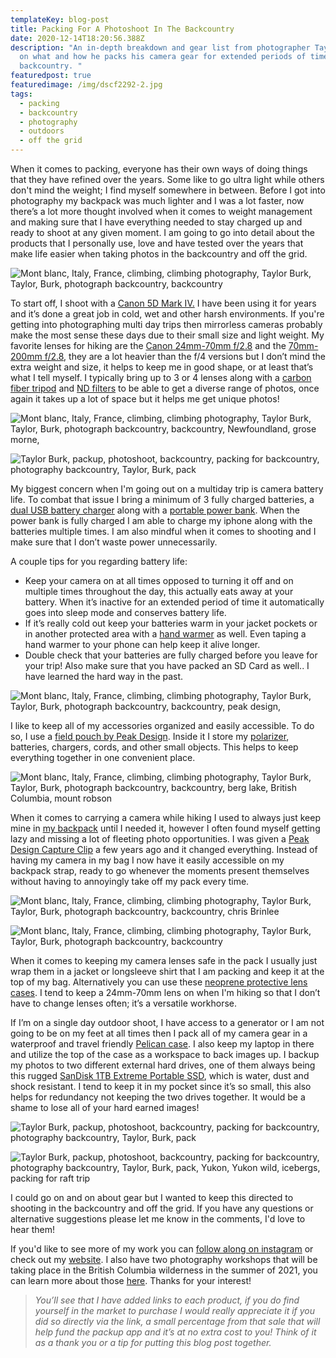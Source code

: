 ```yaml
---
templateKey: blog-post
title: Packing For A Photoshoot In The Backcountry
date: 2020-12-14T18:20:56.388Z
description: "An in-depth breakdown and gear list from photographer Taylor Burk
  on what and how he packs his camera gear for extended periods of time in the
  backcountry. "
featuredpost: true
featuredimage: /img/dscf2292-2.jpg
tags:
  - packing
  - backcountry
  - photography
  - outdoors
  - off the grid
---
```

When it comes to packing, everyone has their own ways of doing things that they have refined over the years. Some like to go ultra light while others don't mind the weight; I find myself somewhere in between. Before I got into photography my backpack was much lighter and I was a lot faster, now there’s a lot more thought involved when it comes to weight management and making sure that I have everything needed to stay charged up and ready to shoot at any given moment. I am going to go into detail about the products that I personally use, love and have tested over the years that make life easier when taking photos in the backcountry and off the grid. 

![Mont blanc, Italy, France, climbing, climbing photography, Taylor Burk, Taylor, Burk, photograph backcountry, backcountry ](/img/l1009450-4.jpg "Photo By Chris Clark")

To start off, I shoot with a [Canon 5D Mark IV.](https://amzn.to/2Kjuhe1) I have been using it for years and it’s done a great job in cold, wet and other harsh environments. If you're getting into photographing multi day trips then mirrorless cameras probably make the most sense these days due to their small size and light weight. My favorite lenses for hiking are the [Canon 24mm-70mm f/2.8](https://amzn.to/37lTHkr) and the [70mm-200mm f/2.8](https://amzn.to/3oVmXnX), they are a lot heavier than the f/4 versions but I don’t mind the extra weight and size, it helps to keep me in good shape, or at least that’s what I tell myself. I typically bring up to 3 or 4 lenses along with a [carbon fiber tripod](https://amzn.to/3aaPjX3) and [ND filters](https://amzn.to/3qSHifz) to be able to get a diverse range of photos, once again it takes up a lot of space but it helps me get unique photos!

![Mont blanc, Italy, France, climbing, climbing photography, Taylor Burk, Taylor, Burk, photograph backcountry, backcountry, Newfoundland, grose morne,](/img/grosmornenfld_taylorburk-35.jpg)

![Taylor Burk, packup, photoshoot, backcountry, packing for backcountry, photography backcountry, Taylor, Burk, pack](/img/_dsc3365-3.jpg "Photo By Nathaniel Atakora")

My biggest concern when I'm going out on a multiday trip is camera battery life. To combat that issue I bring a minimum of 3 fully charged batteries, a [dual USB battery charger](https://amzn.to/2JViWRL) along with a [portable power bank](https://amzn.to/3oSpQWE). When the power bank is fully charged I am able to charge my iphone along with the batteries multiple times. I am also mindful when it comes to shooting and I make sure that I don’t waste power unnecessarily.

A couple tips for you regarding battery life:

* Keep your camera on at all times opposed to turning it off and on multiple times throughout the day, this actually eats away at your battery. When it’s inactive for an extended period of time it automatically goes into sleep mode and conserves battery life.
* If it’s really cold out keep your batteries warm in your jacket pockets or in another protected area with a [hand warmer](https://amzn.to/37io5vR) as well. Even taping a hand warmer to your phone can help keep it alive longer.
* Double check that your batteries are fully charged before you leave for your trip! Also make sure that you have packed an SD Card as well.. I have learned the hard way in the past. 

![Mont blanc, Italy, France, climbing, climbing photography, Taylor Burk, Taylor, Burk, photograph backcountry, backcountry, peak design,](/img/screen-shot-2020-12-14-at-12.43.34-pm.png)

I like to keep all of my accessories organized and easily accessible. To do so, I use a [field pouch by Peak Design](https://amzn.to/34bSrhs). Inside it I store my [polarizer](https://amzn.to/3nk5hC5), batteries, chargers, cords, and other small objects. This helps to keep everything together in one convenient place. 

![Mont blanc, Italy, France, climbing, climbing photography, Taylor Burk, Taylor, Burk, photograph backcountry, backcountry, berg lake, British Columbia, mount robson](/img/berglakesunrise_taylorburk.jpg)

When it comes to carrying a camera while hiking I used to always just keep mine in [my backpack](https://bit.ly/382qbz1) until I needed it, however I often found myself getting lazy and missing a lot of fleeting photo opportunities. I was given a [Peak Design Capture Clip](https://amzn.to/387gyiR) a few years ago and it changed everything. Instead of having my camera in my bag I now have it easily accessible on my backpack strap, ready to go whenever the moments present themselves without having to annoyingly take off my pack every time.

![Mont blanc, Italy, France, climbing, climbing photography, Taylor Burk, Taylor, Burk, photograph backcountry, backcountry, chris Brinlee](/img/chamonix_taylorburk.jpg "Photo by Chris Brinlee Jr.")

![Mont blanc, Italy, France, climbing, climbing photography, Taylor Burk, Taylor, Burk, photograph backcountry, backcountry ](/img/044a8754.jpg)

When it comes to keeping my camera lenses safe in the pack I usually just wrap them in a jacket or longsleeve shirt that I am packing and keep it at the top of my bag. Alternatively you can use these [neoprene protective lens cases](https://amzn.to/3mg3Pzb). I tend to keep a 24mm-70mm lens on when I'm hiking so that I don’t have to change lenses often; it’s a versatile workhorse.

If I’m on a single day outdoor shoot, I have access to a generator or I am not going to be on my feet at all times then I pack all of my camera gear in a waterproof and travel friendly [Pelican case](https://bit.ly/2KoDK3I). I also keep my laptop in there and utilize the top of the case as a workspace to back images up. I backup my photos to two different external hard drives, one of them always being this rugged [SanDisk 1TB Extreme Portable SSD](https://amzn.to/3micQI0), which is water, dust and shock resistant. I tend to keep it in my pocket since it’s so small, this also helps for redundancy not keeping the two drives together. It would be a shame to lose all of your hard earned images! 

![Taylor Burk, packup, photoshoot, backcountry, packing for backcountry, photography backcountry, Taylor, Burk, pack](/img/l1000540.jpg "Photo by Kalum Ko")

![Taylor Burk, packup, photoshoot, backcountry, packing for backcountry, photography backcountry, Taylor, Burk, pack, Yukon, Yukon wild, icebergs, packing for raft trip](/img/044a7610-edit.jpg)

I could go on and on about gear but I wanted to keep this directed to shooting in the backcountry and off the grid. If you have any questions or alternative suggestions please let me know in the comments, I'd love to hear them!

If you'd like to see more of my work you can [follow along on instagram](http://www.instagram.com/taylormichaelburk) or check out my [website](http://www.taylorburk.com). I also have two photography workshops that will be taking place in the British Columbia wilderness in the summer of 2021, you can learn more about those [here](https://www.taylorburk.com/workshops). Thanks for your interest! 

> *You’ll see that I have added links to each product, if you do find yourself in the market to purchase I would really appreciate it if you did so directly via the link, a small percentage from that sale that will help fund the packup app and it’s at no extra cost to you! Think of it as a thank you or a tip for putting this blog post together.*
